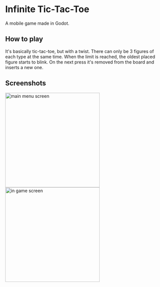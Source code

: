 # Infinite Tic-Tac-Toe

A mobile game made in Godot.

## How to play

It's basically tic-tac-toe, but with a twist. There can only be 3 figures of each type at the same time. When the limit is reached, the oldest placed figure starts to blink.
On the next press it's removed from the board and inserts a new one.

## Screenshots

<img width="300" alt="main menu screen" src="https://github.com/user-attachments/assets/f6ad76b4-ea1f-4f1d-bbfa-db839f61f05c" />
<img width="300" alt="in game screen" src="https://github.com/user-attachments/assets/382f4df3-d4ac-4dcc-a115-13529047ec2d" />
